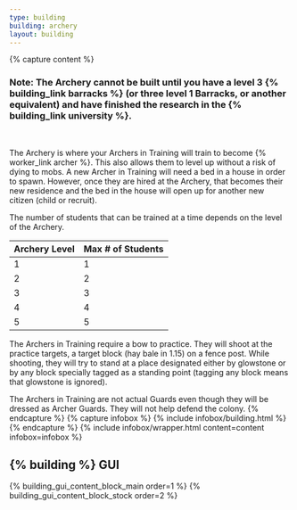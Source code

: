 ```yaml
---
type: building
building: archery
layout: building
---
```

{% capture content %}
### Note: The Archery cannot be built until you have a level 3 {% building_link barracks %} (or three level 1 Barracks, or another equivalent) and have finished the research in the {% building_link university %}.
<BR>

The Archery is where your Archers in Training will train to become {% worker_link archer %}. This also allows them to level up without a risk of dying to mobs. A new Archer in Training will need a bed in a house in order to spawn. However, once they are hired at the Archery, that becomes their new residence and the bed in the house will open up for another new citizen (child or recruit).

The number of students that can be trained at a time depends on the level of the Archery. 

| Archery Level | Max # of Students |
|---------------|-------------------|
| 1             | 1                 |
| 2             | 2                 |
| 3             | 3                 |
| 4             | 4                 |
| 5             | 5                 |

The Archers in Training require a bow to practice. They will shoot at the practice targets, a target block (hay bale in 1.15) on a fence post. While shooting, they will try to stand at a place designated either by glowstone or by any block specially tagged as a standing point (tagging any block means that glowstone is ignored).

The Archers in Training are not actual Guards even though they will be dressed as Archer Guards. They will not help defend the colony.
{% endcapture %}
{% capture infobox %}
{% include infobox/building.html %}
{% endcapture %}
{% include infobox/wrapper.html content=content infobox=infobox %}

## {% building %} GUI

{% building_gui_content_block_main order=1 %}
{% building_gui_content_block_stock order=2 %}